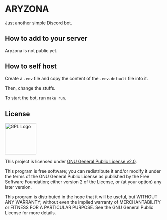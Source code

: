 # ARYZONA

Just another simple Discord bot.

## How to add to your server

Aryzona is not public yet.

## How to self host 
Create a `.env` file and copy the content of the `.env.default` file into it.

Then, change the stuffs.

To start the bot, run `make run`.

## License

<img src="https://i.imgur.com/AuQQfiB.png" alt="GPL Logo" height="100px" />

This project is licensed under [GNU General Public License v2.0](./LICENSE).

This program is free software; you can redistribute it and/or modify
it under the terms of the GNU General Public License as published by
the Free Software Foundation; either version 2 of the License, or
(at your option) any later version.

This program is distributed in the hope that it will be useful,
but WITHOUT ANY WARRANTY; without even the implied warranty of
MERCHANTABILITY or FITNESS FOR A PARTICULAR PURPOSE. See the
GNU General Public License for more details.
